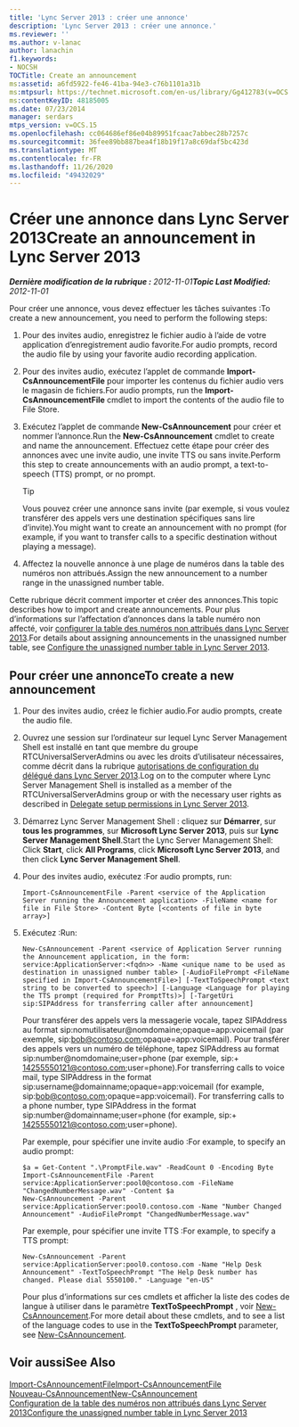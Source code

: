 ```yaml
---
title: 'Lync Server 2013 : créer une annonce'
description: 'Lync Server 2013 : créer une annonce.'
ms.reviewer: ''
ms.author: v-lanac
author: lanachin
f1.keywords:
- NOCSH
TOCTitle: Create an announcement
ms:assetid: a6fd5922-fe46-41ba-94e3-c76b1101a31b
ms:mtpsurl: https://technet.microsoft.com/en-us/library/Gg412783(v=OCS.15)
ms:contentKeyID: 48185005
ms.date: 07/23/2014
manager: serdars
mtps_version: v=OCS.15
ms.openlocfilehash: cc064686ef86e04b89951fcaac7abbec28b7257c
ms.sourcegitcommit: 36fee89bb887bea4f18b19f17a8c69daf5bc423d
ms.translationtype: MT
ms.contentlocale: fr-FR
ms.lasthandoff: 11/26/2020
ms.locfileid: "49432029"
---
```

# <a name="create-an-announcement-in-lync-server-2013"></a><span data-ttu-id="59ee5-103">Créer une annonce dans Lync Server 2013</span><span class="sxs-lookup"><span data-stu-id="59ee5-103">Create an announcement in Lync Server 2013</span></span>

<div data-xmlns="http://www.w3.org/1999/xhtml">

<div class="topic" data-xmlns="http://www.w3.org/1999/xhtml" data-msxsl="urn:schemas-microsoft-com:xslt" data-cs="https://msdn.microsoft.com/">

<div data-asp="https://msdn2.microsoft.com/asp">



</div>

<div id="mainSection">

<div id="mainBody"><span data-ttu-id="59ee5-104">

<span> </span></span><span class="sxs-lookup"><span data-stu-id="59ee5-104">

<span> </span></span></span>

<span data-ttu-id="59ee5-105">_**Dernière modification de la rubrique :** 2012-11-01_</span><span class="sxs-lookup"><span data-stu-id="59ee5-105">_**Topic Last Modified:** 2012-11-01_</span></span>

<span data-ttu-id="59ee5-106">Pour créer une annonce, vous devez effectuer les tâches suivantes :</span><span class="sxs-lookup"><span data-stu-id="59ee5-106">To create a new announcement, you need to perform the following steps:</span></span>

1.  <span data-ttu-id="59ee5-107">Pour des invites audio, enregistrez le fichier audio à l’aide de votre application d’enregistrement audio favorite.</span><span class="sxs-lookup"><span data-stu-id="59ee5-107">For audio prompts, record the audio file by using your favorite audio recording application.</span></span>

2.  <span data-ttu-id="59ee5-108">Pour des invites audio, exécutez l’applet de commande **Import-CsAnnouncementFile** pour importer les contenus du fichier audio vers le magasin de fichiers.</span><span class="sxs-lookup"><span data-stu-id="59ee5-108">For audio prompts, run the **Import-CsAnnouncementFile** cmdlet to import the contents of the audio file to File Store.</span></span>

3.  <span data-ttu-id="59ee5-109">Exécutez l’applet de commande **New-CsAnnouncement** pour créer et nommer l’annonce.</span><span class="sxs-lookup"><span data-stu-id="59ee5-109">Run the **New-CsAnnouncement** cmdlet to create and name the announcement.</span></span> <span data-ttu-id="59ee5-110">Effectuez cette étape pour créer des annonces avec une invite audio, une invite TTS ou sans invite.</span><span class="sxs-lookup"><span data-stu-id="59ee5-110">Perform this step to create announcements with an audio prompt, a text-to-speech (TTS) prompt, or no prompt.</span></span>
    
    <div>
    

    > [!TIP]  
    > <span data-ttu-id="59ee5-111">Vous pouvez créer une annonce sans invite (par exemple, si vous voulez transférer des appels vers une destination spécifiques sans lire d’invite).</span><span class="sxs-lookup"><span data-stu-id="59ee5-111">You might want to create an announcement with no prompt (for example, if you want to transfer calls to a specific destination without playing a message).</span></span>

    
    </div>

4.  <span data-ttu-id="59ee5-112">Affectez la nouvelle annonce à une plage de numéros dans la table des numéros non attribués.</span><span class="sxs-lookup"><span data-stu-id="59ee5-112">Assign the new announcement to a number range in the unassigned number table.</span></span>

<span data-ttu-id="59ee5-113">Cette rubrique décrit comment importer et créer des annonces.</span><span class="sxs-lookup"><span data-stu-id="59ee5-113">This topic describes how to import and create announcements.</span></span> <span data-ttu-id="59ee5-114">Pour plus d’informations sur l’affectation d’annonces dans la table numéro non affecté, voir [configurer la table des numéros non attribués dans Lync Server 2013](lync-server-2013-configure-the-unassigned-number-table.md).</span><span class="sxs-lookup"><span data-stu-id="59ee5-114">For details about assigning announcements in the unassigned number table, see [Configure the unassigned number table in Lync Server 2013](lync-server-2013-configure-the-unassigned-number-table.md).</span></span>

<div>

## <a name="to-create-a-new-announcement"></a><span data-ttu-id="59ee5-115">Pour créer une annonce</span><span class="sxs-lookup"><span data-stu-id="59ee5-115">To create a new announcement</span></span>

1.  <span data-ttu-id="59ee5-116">Pour des invites audio, créez le fichier audio.</span><span class="sxs-lookup"><span data-stu-id="59ee5-116">For audio prompts, create the audio file.</span></span>

2.  <span data-ttu-id="59ee5-117">Ouvrez une session sur l’ordinateur sur lequel Lync Server Management Shell est installé en tant que membre du groupe RTCUniversalServerAdmins ou avec les droits d’utilisateur nécessaires, comme décrit dans la rubrique [autorisations de configuration du délégué dans Lync Server 2013](lync-server-2013-delegate-setup-permissions.md).</span><span class="sxs-lookup"><span data-stu-id="59ee5-117">Log on to the computer where Lync Server Management Shell is installed as a member of the RTCUniversalServerAdmins group or with the necessary user rights as described in [Delegate setup permissions in Lync Server 2013](lync-server-2013-delegate-setup-permissions.md).</span></span>

3.  <span data-ttu-id="59ee5-118">Démarrez Lync Server Management Shell : cliquez sur **Démarrer**, sur **tous les programmes**, sur **Microsoft Lync Server 2013**, puis sur **Lync Server Management Shell**.</span><span class="sxs-lookup"><span data-stu-id="59ee5-118">Start the Lync Server Management Shell: Click **Start**, click **All Programs**, click **Microsoft Lync Server 2013**, and then click **Lync Server Management Shell**.</span></span>

4.  <span data-ttu-id="59ee5-119">Pour des invites audio, exécutez :</span><span class="sxs-lookup"><span data-stu-id="59ee5-119">For audio prompts, run:</span></span>
    
        Import-CsAnnouncementFile -Parent <service of the Application Server running the Announcement application> -FileName <name for file in File Store> -Content Byte [<contents of file in byte array>]

5.  <span data-ttu-id="59ee5-120">Exécutez :</span><span class="sxs-lookup"><span data-stu-id="59ee5-120">Run:</span></span>
    
        New-CsAnnouncement -Parent <service of Application Server running the Announcement application, in the form: service:ApplicationServer:<fqdn>> -Name <unique name to be used as destination in unassigned number table> [-AudioFilePrompt <FileName specified in Import-CsAnnouncementFile>] [-TextToSpeechPrompt <text string to be converted to speech>] [-Language <Language for playing the TTS prompt (required for PromptTts)>] [-TargetUri sip:SIPAddress for transferring caller after announcement]
    
    <span data-ttu-id="59ee5-p103">Pour transférer des appels vers la messagerie vocale, tapez SIPAddress au format sip:nomutilisateur@nomdomaine;opaque=app:voicemail (par exemple, sip:bob@contoso.com;opaque=app:voicemail). Pour transférer des appels vers un numéro de téléphone, tapez SIPAddress au format sip:number@nomdomaine;user=phone (par exemple, sip:+ 14255550121@contoso.com;user=phone).</span><span class="sxs-lookup"><span data-stu-id="59ee5-p103">For transferring calls to voice mail, type SIPAddress in the format sip:username@domainname;opaque=app:voicemail (for example, sip:bob@contoso.com;opaque=app:voicemail). For transferring calls to a phone number, type SIPAddress in the format sip:number@domainname;user=phone (for example, sip:+ 14255550121@contoso.com;user=phone).</span></span>
    
    <span data-ttu-id="59ee5-123">Par exemple, pour spécifier une invite audio :</span><span class="sxs-lookup"><span data-stu-id="59ee5-123">For example, to specify an audio prompt:</span></span>
    
        $a = Get-Content ".\PromptFile.wav" -ReadCount 0 -Encoding Byte
        Import-CsAnnouncementFile -Parent service:ApplicationServer:pool0@contoso.com -FileName "ChangedNumberMessage.wav" -Content $a
        New-CsAnnouncement -Parent service:ApplicationServer:pool0.contoso.com -Name "Number Changed Announcement" -AudioFilePrompt "ChangedNumberMessage.wav"
    
    <span data-ttu-id="59ee5-124">Par exemple, pour spécifier une invite TTS :</span><span class="sxs-lookup"><span data-stu-id="59ee5-124">For example, to specify a TTS prompt:</span></span>
    
        New-CsAnnouncement -Parent service:ApplicationServer:pool0.contoso.com -Name "Help Desk Announcement" -TextToSpeechPrompt "The Help Desk number has changed. Please dial 5550100." -Language "en-US"
    
    <span data-ttu-id="59ee5-125">Pour plus d’informations sur ces cmdlets et afficher la liste des codes de langue à utiliser dans le paramètre **TextToSpeechPrompt** , voir [New-CsAnnouncement](https://docs.microsoft.com/powershell/module/skype/New-CsAnnouncement).</span><span class="sxs-lookup"><span data-stu-id="59ee5-125">For more detail about these cmdlets, and to see a list of the language codes to use in the **TextToSpeechPrompt** parameter, see [New-CsAnnouncement](https://docs.microsoft.com/powershell/module/skype/New-CsAnnouncement).</span></span>

</div>

<div>

## <a name="see-also"></a><span data-ttu-id="59ee5-126">Voir aussi</span><span class="sxs-lookup"><span data-stu-id="59ee5-126">See Also</span></span>


[<span data-ttu-id="59ee5-127">Import-CsAnnouncementFile</span><span class="sxs-lookup"><span data-stu-id="59ee5-127">Import-CsAnnouncementFile</span></span>](https://docs.microsoft.com/powershell/module/skype/Import-CsAnnouncementFile)  
[<span data-ttu-id="59ee5-128">Nouveau-CsAnnouncement</span><span class="sxs-lookup"><span data-stu-id="59ee5-128">New-CsAnnouncement</span></span>](https://docs.microsoft.com/powershell/module/skype/New-CsAnnouncement)  
[<span data-ttu-id="59ee5-129">Configuration de la table des numéros non attribués dans Lync Server 2013</span><span class="sxs-lookup"><span data-stu-id="59ee5-129">Configure the unassigned number table in Lync Server 2013</span></span>](lync-server-2013-configure-the-unassigned-number-table.md)  
  

<span data-ttu-id="59ee5-130"></div>

</div>

<span> </span>

</div>

</div>

</span><span class="sxs-lookup"><span data-stu-id="59ee5-130"></div>

</div>

<span> </span>

</div>

</div>

</span></span></div>

